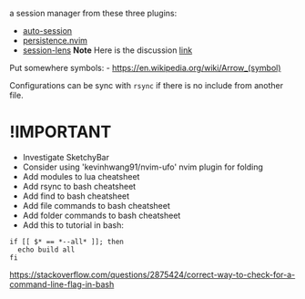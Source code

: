 a session manager from these three plugins:
- [auto-session](https://github.com/rmagatti/auto-session)
- [persistence.nvim](https://github.com/folke/persistence.nvim)
- [session-lens](https://github.com/rmagatti/session-lens)
**Note** Here is the discussion [link](https://www.reddit.com/r/neovim/comments/szis80/which_session_manager_for_nvim/)

Put somewhere symbols:
    - https://en.wikipedia.org/wiki/Arrow_(symbol)


Configurations can be sync with `rsync` if there is no include from another file.

# !IMPORTANT 
- Investigate SketchyBar
- Consider using 'kevinhwang91/nvim-ufo' nvim plugin for folding
- Add modules to lua cheatsheet
- Add rsync to bash cheatsheet
- Add find to bash cheatsheet
- Add file commands to bash cheatsheet
- Add folder commands to bash cheatsheet
- Add this to tutorial in bash:
```
if [[ $* == *--all* ]]; then 
  echo build all
fi
```
https://stackoverflow.com/questions/2875424/correct-way-to-check-for-a-command-line-flag-in-bash
